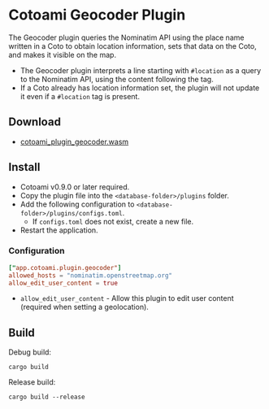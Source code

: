 # Cotoami Geocoder Plugin

The Geocoder plugin queries the Nominatim API using the place name written in a Coto to obtain location information, sets that data on the Coto, and makes it visible on the map.

* The Geocoder plugin interprets a line starting with `#location` as a query to the Nominatim API, using the content following the tag.
* If a Coto already has location information set, the plugin will not update it even if a `#location` tag is present.

## Download

* [cotoami_plugin_geocoder.wasm](https://github.com/cotoami/cotoami-remake/releases/latest/download/cotoami_plugin_geocoder.wasm)


## Install

* Cotoami v0.9.0 or later required.
* Copy the plugin file into the `<database-folder>/plugins` folder.
* Add the following configuration to `<database-folder>/plugins/configs.toml`.
    * If `configs.toml` does not exist, create a new file.
* Restart the application.


### Configuration

```toml
["app.cotoami.plugin.geocoder"]
allowed_hosts = "nominatim.openstreetmap.org"
allow_edit_user_content = true
```

* `allow_edit_user_content` - Allow this plugin to edit user content (required when setting a geolocation).


## Build

Debug build:

```shell
cargo build
```

Release build:

```shell
cargo build --release
```

